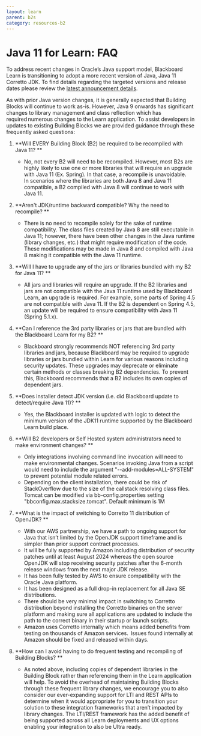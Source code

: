 ```yaml
---
layout: learn
parent: b2s
category: resources-b2
---
```


# Java 11 for Learn: FAQ

To address recent changes in Oracle’s Java support model, Blackboard Learn is transitioning to adopt a more recent version of Java, Java 11 Corretto JDK.  To find details regarding the targeted versions and release dates please review the [latest announcement details](8%20steps%20to%20prepare%20for%20Java%2011.html).

 

As with prior Java version changes, it is generally expected that Building Blocks will continue to work as-is. However, Java 9 onwards has significant changes to library management and class reflection which has required numerous changes to the Learn application.  To assist developers in updates to existing Building Blocks we are provided guidance through these frequently asked questions: 

 

1. **Will EVERY Building Block (B2) be required to be recompiled with Java 11? **

   * No, not every B2 will need to be recompiled. However, most B2s are highly likely to use one or more libraries that will require an upgrade with Java 11 (Ex. Spring).  In that case, a recompile is unavoidable.  
In scenarios where the libraries are both Java 8 and Java 11 compatible, a B2 compiled with Java 8 will continue to work with Java 11. 

2. **Aren't JDK/runtime backward compatible? Why the need to recompile? **

   * There is no need to recompile solely for the sake of runtime compatibility. The class files created by Java 8 are still executable in Java 11; however, there have been other changes in the Java runtime (library changes, etc.) that might require modification of the code. These modifications may be made in Java 8 and compiled with Java 8 making it compatible with the Java 11 runtime. 

3. **Will I have to upgrade any of the jars or libraries bundled with my B2 for Java 11? **

   * All jars and libraries will require an upgrade. If the B2 libraries and jars are not compatible with the Java 11 runtime used by Blackboard Learn, an upgrade is required. For example, some parts of Spring 4.5 are not compatible with Java 11.  If the B2 is dependent on Spring 4.5, an update will be required to ensure compatibility with Java 11 (Spring 5.1.x). 

4. **Can I reference the 3rd party libraries or jars that are bundled with the Blackboard Learn for my B2? **

   * Blackboard strongly recommends NOT referencing 3rd party libraries and jars, because Blackboard may be required to upgrade libraries or jars bundled within Learn for various reasons including security updates. These upgrades may deprecate or eliminate certain methods or classes breaking B2 dependencies. To prevent this, Blackboard recommends that a B2 includes its own copies of dependent jars.  

5. **Does installer detect JDK version (i.e. did Blackboard update to detect/require Java 11)? **

   * Yes, the Blackboard installer is updated with logic to detect the minimum version of the JDK11 runtime supported by the Blackboard Learn build place. 

6. **Will B2 developers or Self Hosted system administrators need to make environment changes?  **

   * Only integrations involving command line invocation will need to make environmental changes. Scenarios invoking Java from a script would need to include the argument "--add-modules=ALL-SYSTEM" to prevent potential module related errors.  
   * Depending on the client installation, there could be risk of StackOverflow due to the size of the callstack resolving class files. Tomcat can be modified via bb-config.properties setting "bbconfig.max.stacksize.tomcat". Default minimum is 1M  

7. **What is the impact of switching to Corretto 11 distribution of OpenJDK?  **

   * With our AWS partnership, we have a path to ongoing support for Java that isn’t limited by the OpenJDK support timeframe and is simpler than prior support contract processes.   
   * It will be fully supported by Amazon including distribution of security patches until at least August 2024 whereas the open source OpenJDK will stop receiving security patches after the 6-month release windows from the next major JDK release.  
   * It has been fully tested by AWS to ensure compatibility with the Oracle Java platform.  
   * It has been designed as a full drop-in replacement for all Java SE distributions.  
   * There should be very minimal impact in switching to Corretto distribution beyond installing the Corretto binaries on the server platform and making sure all applications are updated to include the path to the correct binary in their startup or launch scripts.  
   * Amazon uses Corretto internally which means added benefits from testing on thousands of Amazon services.  Issues found internally at Amazon should be fixed and released within days.  

8. **How can I avoid having to do frequent testing and recompiling of Building Blocks? **

   * As noted above, including copies of dependent libraries in the Building Block rather than referencing them in the Learn application will help. To avoid the overhead of maintaining Building Blocks through these frequent library changes, we encourage you to also consider our ever-expanding support for LTI and REST APIs to determine when it would appropriate for you to transition your solution to these integration frameworks that aren’t impacted by library changes. The LTI/REST framework has the added benefit of being supported across all Learn deployments and UX options enabling your integration to also be Ultra ready. 